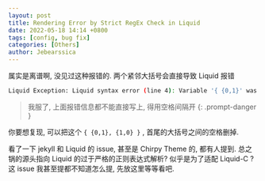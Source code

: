 ```yaml
---
layout: post
title: Rendering Error by Strict RegEx Check in Liquid
date: 2022-05-18 14:14 +0800
tags: [config, bug fix]
categories: [Others]
author: Jebearssica
---
```


属实是离谱啊, 没见过这种报错的. 两个紧邻大括号会直接导致 Liquid 报错

```sh
Liquid Exception: Liquid syntax error (line 4): Variable '{ {0,1}' was not properly terminated with regexp: /\}\}/
```

> 我服了, 上面报错信息都不能直接写上, 得用空格间隔开
{: .prompt-danger }

你要想复现, 可以把这个 `{ {0,1}, {1,0} }` , 首尾的大括号之间的空格删掉.

看了一下 jekyll 和 Liquid 的 issue, 甚至是 Chirpy Theme 的, 都有人提到. 总之锅的源头指向 Liquid 的过于严格的正则表达式解析? 似乎是为了适配 Liquid-C ? 这 issue 我甚至提都不知道怎么提, 先放这里等等看吧.
